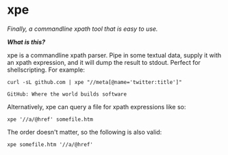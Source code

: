 # xpe

*Finally, a commandline xpath tool that is easy to use.*

***What is this?***

xpe is a commandline xpath parser. Pipe in some textual data, supply it with an xpath expression, and it will dump the result to stdout. Perfect for shellscripting. For example:
    
    curl -sL github.com | xpe "//meta[@name='twitter:title']"

    GitHub: Where the world builds software
    
Alternatively, xpe can query a file for xpath expressions like so:

    xpe '//a/@href' somefile.htm

The order doesn't matter, so the following is also valid:

    xpe somefile.htm '//a/@href'

